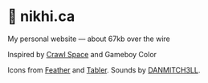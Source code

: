 # 🍍 nikhi.ca
My personal website — about 67kb over the wire

Inspired by [Crawl Space](http://koyamapress.com/projects/crawl-space/) and Gameboy Color

Icons from <a href="https://feathericons.com/">Feather</a> and <a href="https://tabler-icons.io/">Tabler</a>. Sounds by <a href="https://freesound.org/people/DANMITCH3LL/
">DANMITCH3LL</a>.
